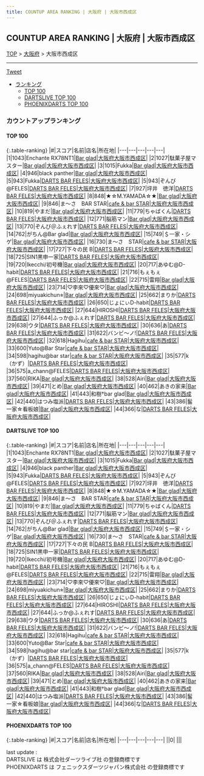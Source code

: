 ```yaml
---
title: COUNTUP AREA RANKING | 大阪府 | 大阪市西成区
---
```

## COUNTUP AREA RANKING | 大阪府 | 大阪市西成区

[TOP](/darts/rank/) > [大阪府](/darts/rank/大阪府/) > 大阪市西成区

___

<a href="https://twitter.com/share?ref_src=twsrc%5Etfw" data-text="COUNTUP AREA RANKING | 大阪府大阪市西成区" class="twitter-share-button" data-hashtags="DARTSLIVE,PHOENIXDARTS,darts,ダーツ" data-show-count="false">Tweet</a>

* [ランキング](#カウントアップランキング)
    * [TOP 100](#top-100)
    * [DARTSLIVE TOP 100](#dartslive-top-100)
    * [PHOENIXDARTS TOP 100](#phoenixdarts-top-100)

### カウントアップランキング

#### TOP 100



{:.table-ranking}
|#|スコア|名前|店名|所在地|
|---|---|---|---|---|
|1|1043|<span class="rank-name-dl">Enchante RX78NT1</span>|<a href="https://search.dartslive.com/jp/shop/3b60accfd093f87f0d9b047a20a7ba1e">Bar glad</a>|<a href="/darts/rank/大阪府/大阪市西成区">大阪府大阪市西成区</a>|
|2|1027|<span class="rank-name-dl">駄菓子屋マスター</span>|<a href="https://search.dartslive.com/jp/shop/3b60accfd093f87f0d9b047a20a7ba1e">Bar glad</a>|<a href="/darts/rank/大阪府/大阪市西成区">大阪府大阪市西成区</a>|
|3|1015|<span class="rank-name-dl">Fukka</span>|<a href="https://search.dartslive.com/jp/shop/3b60accfd093f87f0d9b047a20a7ba1e">Bar glad</a>|<a href="/darts/rank/大阪府/大阪市西成区">大阪府大阪市西成区</a>|
|4|946|<span class="rank-name-dl">black panther</span>|<a href="https://search.dartslive.com/jp/shop/3b60accfd093f87f0d9b047a20a7ba1e">Bar glad</a>|<a href="/darts/rank/大阪府/大阪市西成区">大阪府大阪市西成区</a>|
|5|943|<span class="rank-name-dl">Fukka</span>|<a href="https://search.dartslive.com/jp/shop/befd37484afffe800d9b047a20a7ba1e">DARTS BAR FELES</a>|<a href="/darts/rank/大阪府/大阪市西成区">大阪府大阪市西成区</a>|
|5|943|<span class="rank-name-dl">ぞんび@FELES</span>|<a href="https://search.dartslive.com/jp/shop/befd37484afffe800d9b047a20a7ba1e">DARTS BAR FELES</a>|<a href="/darts/rank/大阪府/大阪市西成区">大阪府大阪市西成区</a>|
|7|927|<span class="rank-name-dl">坪井　徳洋</span>|<a href="https://search.dartslive.com/jp/shop/befd37484afffe800d9b047a20a7ba1e">DARTS BAR FELES</a>|<a href="/darts/rank/大阪府/大阪市西成区">大阪府大阪市西成区</a>|
|8|848|<span class="rank-name-dl">★☆M.YAMADA☆★</span>|<a href="https://search.dartslive.com/jp/shop/3b60accfd093f87f0d9b047a20a7ba1e">Bar glad</a>|<a href="/darts/rank/大阪府/大阪市西成区">大阪府大阪市西成区</a>|
|9|846|<span class="rank-name-dl">ま〜さ　BAR STAR</span>|<a href="https://search.dartslive.com/jp/shop/5ffd6e5708f364b125d56fb0e5c39bac">cafe & bar STAR</a>|<a href="/darts/rank/大阪府/大阪市西成区">大阪府大阪市西成区</a>|
|10|819|<span class="rank-name-dl">やまだ</span>|<a href="https://search.dartslive.com/jp/shop/3b60accfd093f87f0d9b047a20a7ba1e">Bar glad</a>|<a href="/darts/rank/大阪府/大阪市西成区">大阪府大阪市西成区</a>|
|11|779|<span class="rank-name-dl">ちゃばくん</span>|<a href="https://search.dartslive.com/jp/shop/befd37484afffe800d9b047a20a7ba1e">DARTS BAR FELES</a>|<a href="/darts/rank/大阪府/大阪市西成区">大阪府大阪市西成区</a>|
|12|771|<span class="rank-name-dl">脳筋マン</span>|<a href="https://search.dartslive.com/jp/shop/3b60accfd093f87f0d9b047a20a7ba1e">Bar glad</a>|<a href="/darts/rank/大阪府/大阪市西成区">大阪府大阪市西成区</a>|
|13|770|<span class="rank-name-dl">ぞんび＠ふぇれす</span>|<a href="https://search.dartslive.com/jp/shop/befd37484afffe800d9b047a20a7ba1e">DARTS BAR FELES</a>|<a href="/darts/rank/大阪府/大阪市西成区">大阪府大阪市西成区</a>|
|14|762|<span class="rank-name-dl">がちん@Bar glad</span>|<a href="https://search.dartslive.com/jp/shop/3b60accfd093f87f0d9b047a20a7ba1e">Bar glad</a>|<a href="/darts/rank/大阪府/大阪市西成区">大阪府大阪市西成区</a>|
|15|749|<span class="rank-name-dl">＄一家・シゲ</span>|<a href="https://search.dartslive.com/jp/shop/3b60accfd093f87f0d9b047a20a7ba1e">Bar glad</a>|<a href="/darts/rank/大阪府/大阪市西成区">大阪府大阪市西成区</a>|
|16|730|<span class="rank-name-dl">ま〜さ　STAR</span>|<a href="https://search.dartslive.com/jp/shop/5ffd6e5708f364b125d56fb0e5c39bac">cafe & bar STAR</a>|<a href="/darts/rank/大阪府/大阪市西成区">大阪府大阪市西成区</a>|
|17|727|<span class="rank-name-dl">下々の民 B</span>|<a href="https://search.dartslive.com/jp/shop/befd37484afffe800d9b047a20a7ba1e">DARTS BAR FELES</a>|<a href="/darts/rank/大阪府/大阪市西成区">大阪府大阪市西成区</a>|
|18|725|<span class="rank-name-dl">SIN1黒申一家</span>|<a href="https://search.dartslive.com/jp/shop/befd37484afffe800d9b047a20a7ba1e">DARTS BAR FELES</a>|<a href="/darts/rank/大阪府/大阪市西成区">大阪府大阪市西成区</a>|
|19|720|<span class="rank-name-dl">Ikecchi/初号機</span>|<a href="https://search.dartslive.com/jp/shop/3b60accfd093f87f0d9b047a20a7ba1e">Bar glad</a>|<a href="/darts/rank/大阪府/大阪市西成区">大阪府大阪市西成区</a>|
|20|717|<span class="rank-name-dl">あゆむ@D-habit</span>|<a href="https://search.dartslive.com/jp/shop/befd37484afffe800d9b047a20a7ba1e">DARTS BAR FELES</a>|<a href="/darts/rank/大阪府/大阪市西成区">大阪府大阪市西成区</a>|
|21|716|<span class="rank-name-dl">もぇもぇ@FELES</span>|<a href="https://search.dartslive.com/jp/shop/befd37484afffe800d9b047a20a7ba1e">DARTS BAR FELES</a>|<a href="/darts/rank/大阪府/大阪市西成区">大阪府大阪市西成区</a>|
|22|715|<span class="rank-name-dl">雷翔</span>|<a href="https://search.dartslive.com/jp/shop/3b60accfd093f87f0d9b047a20a7ba1e">Bar glad</a>|<a href="/darts/rank/大阪府/大阪市西成区">大阪府大阪市西成区</a>|
|23|714|<span class="rank-name-dl">♡李來♡優來♡</span>|<a href="https://search.dartslive.com/jp/shop/3b60accfd093f87f0d9b047a20a7ba1e">Bar glad</a>|<a href="/darts/rank/大阪府/大阪市西成区">大阪府大阪市西成区</a>|
|24|698|<span class="rank-name-dl">miyuakichun⭐︎</span>|<a href="https://search.dartslive.com/jp/shop/3b60accfd093f87f0d9b047a20a7ba1e">Bar glad</a>|<a href="/darts/rank/大阪府/大阪市西成区">大阪府大阪市西成区</a>|
|25|662|<span class="rank-name-dl">まりか</span>|<a href="https://search.dartslive.com/jp/shop/befd37484afffe800d9b047a20a7ba1e">DARTS BAR FELES</a>|<a href="/darts/rank/大阪府/大阪市西成区">大阪府大阪市西成区</a>|
|26|650|<span class="rank-name-dl">じょにぃD-habit</span>|<a href="https://search.dartslive.com/jp/shop/befd37484afffe800d9b047a20a7ba1e">DARTS BAR FELES</a>|<a href="/darts/rank/大阪府/大阪市西成区">大阪府大阪市西成区</a>|
|27|644|<span class="rank-name-dl">HIROSHI</span>|<a href="https://search.dartslive.com/jp/shop/befd37484afffe800d9b047a20a7ba1e">DARTS BAR FELES</a>|<a href="/darts/rank/大阪府/大阪市西成区">大阪府大阪市西成区</a>|
|27|644|<span class="rank-name-dl">ふっか@ふぇれす</span>|<a href="https://search.dartslive.com/jp/shop/befd37484afffe800d9b047a20a7ba1e">DARTS BAR FELES</a>|<a href="/darts/rank/大阪府/大阪市西成区">大阪府大阪市西成区</a>|
|29|638|<span class="rank-name-dl">ウタ</span>|<a href="https://search.dartslive.com/jp/shop/befd37484afffe800d9b047a20a7ba1e">DARTS BAR FELES</a>|<a href="/darts/rank/大阪府/大阪市西成区">大阪府大阪市西成区</a>|
|30|636|<span class="rank-name-dl">あ</span>|<a href="https://search.dartslive.com/jp/shop/befd37484afffe800d9b047a20a7ba1e">DARTS BAR FELES</a>|<a href="/darts/rank/大阪府/大阪市西成区">大阪府大阪市西成区</a>|
|31|622|<span class="rank-name-dl">バンビ〜ノ!</span>|<a href="https://search.dartslive.com/jp/shop/befd37484afffe800d9b047a20a7ba1e">DARTS BAR FELES</a>|<a href="/darts/rank/大阪府/大阪市西成区">大阪府大阪市西成区</a>|
|32|618|<span class="rank-name-dl">Hagihu</span>|<a href="https://search.dartslive.com/jp/shop/5ffd6e5708f364b125d56fb0e5c39bac">cafe & bar STAR</a>|<a href="/darts/rank/大阪府/大阪市西成区">大阪府大阪市西成区</a>|
|33|600|<span class="rank-name-dl">Yuto@Bar Star</span>|<a href="https://search.dartslive.com/jp/shop/5ffd6e5708f364b125d56fb0e5c39bac">cafe & bar STAR</a>|<a href="/darts/rank/大阪府/大阪市西成区">大阪府大阪市西成区</a>|
|34|598|<span class="rank-name-dl">hagihu@bar star</span>|<a href="https://search.dartslive.com/jp/shop/5ffd6e5708f364b125d56fb0e5c39bac">cafe & bar STAR</a>|<a href="/darts/rank/大阪府/大阪市西成区">大阪府大阪市西成区</a>|
|35|577|<span class="rank-name-dl">k（かず）</span>|<a href="https://search.dartslive.com/jp/shop/befd37484afffe800d9b047a20a7ba1e">DARTS BAR FELES</a>|<a href="/darts/rank/大阪府/大阪市西成区">大阪府大阪市西成区</a>|
|36|575|<span class="rank-name-dl">a_chann@FELES</span>|<a href="https://search.dartslive.com/jp/shop/befd37484afffe800d9b047a20a7ba1e">DARTS BAR FELES</a>|<a href="/darts/rank/大阪府/大阪市西成区">大阪府大阪市西成区</a>|
|37|560|<span class="rank-name-dl">RIKA</span>|<a href="https://search.dartslive.com/jp/shop/3b60accfd093f87f0d9b047a20a7ba1e">Bar glad</a>|<a href="/darts/rank/大阪府/大阪市西成区">大阪府大阪市西成区</a>|
|38|528|<span class="rank-name-dl">Airi</span>|<a href="https://search.dartslive.com/jp/shop/3b60accfd093f87f0d9b047a20a7ba1e">Bar glad</a>|<a href="/darts/rank/大阪府/大阪市西成区">大阪府大阪市西成区</a>|
|39|471|<span class="rank-name-dl">とめ</span>|<a href="https://search.dartslive.com/jp/shop/3b60accfd093f87f0d9b047a20a7ba1e">Bar glad</a>|<a href="/darts/rank/大阪府/大阪市西成区">大阪府大阪市西成区</a>|
|40|462|<span class="rank-name-dl">あきの家来</span>|<a href="https://search.dartslive.com/jp/shop/3b60accfd093f87f0d9b047a20a7ba1e">Bar glad</a>|<a href="/darts/rank/大阪府/大阪市西成区">大阪府大阪市西成区</a>|
|41|443|<span class="rank-name-dl">和樹†bar glad</span>|<a href="https://search.dartslive.com/jp/shop/3b60accfd093f87f0d9b047a20a7ba1e">Bar glad</a>|<a href="/darts/rank/大阪府/大阪市西成区">大阪府大阪市西成区</a>|
|42|440|<span class="rank-name-dl">はつみ塩派</span>|<a href="https://search.dartslive.com/jp/shop/befd37484afffe800d9b047a20a7ba1e">DARTS BAR FELES</a>|<a href="/darts/rank/大阪府/大阪市西成区">大阪府大阪市西成区</a>|
|43|386|<span class="rank-name-dl">髷一家☆看板娘</span>|<a href="https://search.dartslive.com/jp/shop/3b60accfd093f87f0d9b047a20a7ba1e">Bar glad</a>|<a href="/darts/rank/大阪府/大阪市西成区">大阪府大阪市西成区</a>|
|44|366|<span class="rank-name-dl">な</span>|<a href="https://search.dartslive.com/jp/shop/befd37484afffe800d9b047a20a7ba1e">DARTS BAR FELES</a>|<a href="/darts/rank/大阪府/大阪市西成区">大阪府大阪市西成区</a>|


#### DARTSLIVE TOP 100



{:.table-ranking}
|#|スコア|名前|店名|所在地|
|---|---|---|---|---|
|1|1043|<span class="rank-name-dl">Enchante RX78NT1</span>|<a href="https://search.dartslive.com/jp/shop/3b60accfd093f87f0d9b047a20a7ba1e">Bar glad</a>|<a href="/darts/rank/大阪府/大阪市西成区">大阪府大阪市西成区</a>|
|2|1027|<span class="rank-name-dl">駄菓子屋マスター</span>|<a href="https://search.dartslive.com/jp/shop/3b60accfd093f87f0d9b047a20a7ba1e">Bar glad</a>|<a href="/darts/rank/大阪府/大阪市西成区">大阪府大阪市西成区</a>|
|3|1015|<span class="rank-name-dl">Fukka</span>|<a href="https://search.dartslive.com/jp/shop/3b60accfd093f87f0d9b047a20a7ba1e">Bar glad</a>|<a href="/darts/rank/大阪府/大阪市西成区">大阪府大阪市西成区</a>|
|4|946|<span class="rank-name-dl">black panther</span>|<a href="https://search.dartslive.com/jp/shop/3b60accfd093f87f0d9b047a20a7ba1e">Bar glad</a>|<a href="/darts/rank/大阪府/大阪市西成区">大阪府大阪市西成区</a>|
|5|943|<span class="rank-name-dl">Fukka</span>|<a href="https://search.dartslive.com/jp/shop/befd37484afffe800d9b047a20a7ba1e">DARTS BAR FELES</a>|<a href="/darts/rank/大阪府/大阪市西成区">大阪府大阪市西成区</a>|
|5|943|<span class="rank-name-dl">ぞんび@FELES</span>|<a href="https://search.dartslive.com/jp/shop/befd37484afffe800d9b047a20a7ba1e">DARTS BAR FELES</a>|<a href="/darts/rank/大阪府/大阪市西成区">大阪府大阪市西成区</a>|
|7|927|<span class="rank-name-dl">坪井　徳洋</span>|<a href="https://search.dartslive.com/jp/shop/befd37484afffe800d9b047a20a7ba1e">DARTS BAR FELES</a>|<a href="/darts/rank/大阪府/大阪市西成区">大阪府大阪市西成区</a>|
|8|848|<span class="rank-name-dl">★☆M.YAMADA☆★</span>|<a href="https://search.dartslive.com/jp/shop/3b60accfd093f87f0d9b047a20a7ba1e">Bar glad</a>|<a href="/darts/rank/大阪府/大阪市西成区">大阪府大阪市西成区</a>|
|9|846|<span class="rank-name-dl">ま〜さ　BAR STAR</span>|<a href="https://search.dartslive.com/jp/shop/5ffd6e5708f364b125d56fb0e5c39bac">cafe & bar STAR</a>|<a href="/darts/rank/大阪府/大阪市西成区">大阪府大阪市西成区</a>|
|10|819|<span class="rank-name-dl">やまだ</span>|<a href="https://search.dartslive.com/jp/shop/3b60accfd093f87f0d9b047a20a7ba1e">Bar glad</a>|<a href="/darts/rank/大阪府/大阪市西成区">大阪府大阪市西成区</a>|
|11|779|<span class="rank-name-dl">ちゃばくん</span>|<a href="https://search.dartslive.com/jp/shop/befd37484afffe800d9b047a20a7ba1e">DARTS BAR FELES</a>|<a href="/darts/rank/大阪府/大阪市西成区">大阪府大阪市西成区</a>|
|12|771|<span class="rank-name-dl">脳筋マン</span>|<a href="https://search.dartslive.com/jp/shop/3b60accfd093f87f0d9b047a20a7ba1e">Bar glad</a>|<a href="/darts/rank/大阪府/大阪市西成区">大阪府大阪市西成区</a>|
|13|770|<span class="rank-name-dl">ぞんび＠ふぇれす</span>|<a href="https://search.dartslive.com/jp/shop/befd37484afffe800d9b047a20a7ba1e">DARTS BAR FELES</a>|<a href="/darts/rank/大阪府/大阪市西成区">大阪府大阪市西成区</a>|
|14|762|<span class="rank-name-dl">がちん@Bar glad</span>|<a href="https://search.dartslive.com/jp/shop/3b60accfd093f87f0d9b047a20a7ba1e">Bar glad</a>|<a href="/darts/rank/大阪府/大阪市西成区">大阪府大阪市西成区</a>|
|15|749|<span class="rank-name-dl">＄一家・シゲ</span>|<a href="https://search.dartslive.com/jp/shop/3b60accfd093f87f0d9b047a20a7ba1e">Bar glad</a>|<a href="/darts/rank/大阪府/大阪市西成区">大阪府大阪市西成区</a>|
|16|730|<span class="rank-name-dl">ま〜さ　STAR</span>|<a href="https://search.dartslive.com/jp/shop/5ffd6e5708f364b125d56fb0e5c39bac">cafe & bar STAR</a>|<a href="/darts/rank/大阪府/大阪市西成区">大阪府大阪市西成区</a>|
|17|727|<span class="rank-name-dl">下々の民 B</span>|<a href="https://search.dartslive.com/jp/shop/befd37484afffe800d9b047a20a7ba1e">DARTS BAR FELES</a>|<a href="/darts/rank/大阪府/大阪市西成区">大阪府大阪市西成区</a>|
|18|725|<span class="rank-name-dl">SIN1黒申一家</span>|<a href="https://search.dartslive.com/jp/shop/befd37484afffe800d9b047a20a7ba1e">DARTS BAR FELES</a>|<a href="/darts/rank/大阪府/大阪市西成区">大阪府大阪市西成区</a>|
|19|720|<span class="rank-name-dl">Ikecchi/初号機</span>|<a href="https://search.dartslive.com/jp/shop/3b60accfd093f87f0d9b047a20a7ba1e">Bar glad</a>|<a href="/darts/rank/大阪府/大阪市西成区">大阪府大阪市西成区</a>|
|20|717|<span class="rank-name-dl">あゆむ@D-habit</span>|<a href="https://search.dartslive.com/jp/shop/befd37484afffe800d9b047a20a7ba1e">DARTS BAR FELES</a>|<a href="/darts/rank/大阪府/大阪市西成区">大阪府大阪市西成区</a>|
|21|716|<span class="rank-name-dl">もぇもぇ@FELES</span>|<a href="https://search.dartslive.com/jp/shop/befd37484afffe800d9b047a20a7ba1e">DARTS BAR FELES</a>|<a href="/darts/rank/大阪府/大阪市西成区">大阪府大阪市西成区</a>|
|22|715|<span class="rank-name-dl">雷翔</span>|<a href="https://search.dartslive.com/jp/shop/3b60accfd093f87f0d9b047a20a7ba1e">Bar glad</a>|<a href="/darts/rank/大阪府/大阪市西成区">大阪府大阪市西成区</a>|
|23|714|<span class="rank-name-dl">♡李來♡優來♡</span>|<a href="https://search.dartslive.com/jp/shop/3b60accfd093f87f0d9b047a20a7ba1e">Bar glad</a>|<a href="/darts/rank/大阪府/大阪市西成区">大阪府大阪市西成区</a>|
|24|698|<span class="rank-name-dl">miyuakichun⭐︎</span>|<a href="https://search.dartslive.com/jp/shop/3b60accfd093f87f0d9b047a20a7ba1e">Bar glad</a>|<a href="/darts/rank/大阪府/大阪市西成区">大阪府大阪市西成区</a>|
|25|662|<span class="rank-name-dl">まりか</span>|<a href="https://search.dartslive.com/jp/shop/befd37484afffe800d9b047a20a7ba1e">DARTS BAR FELES</a>|<a href="/darts/rank/大阪府/大阪市西成区">大阪府大阪市西成区</a>|
|26|650|<span class="rank-name-dl">じょにぃD-habit</span>|<a href="https://search.dartslive.com/jp/shop/befd37484afffe800d9b047a20a7ba1e">DARTS BAR FELES</a>|<a href="/darts/rank/大阪府/大阪市西成区">大阪府大阪市西成区</a>|
|27|644|<span class="rank-name-dl">HIROSHI</span>|<a href="https://search.dartslive.com/jp/shop/befd37484afffe800d9b047a20a7ba1e">DARTS BAR FELES</a>|<a href="/darts/rank/大阪府/大阪市西成区">大阪府大阪市西成区</a>|
|27|644|<span class="rank-name-dl">ふっか@ふぇれす</span>|<a href="https://search.dartslive.com/jp/shop/befd37484afffe800d9b047a20a7ba1e">DARTS BAR FELES</a>|<a href="/darts/rank/大阪府/大阪市西成区">大阪府大阪市西成区</a>|
|29|638|<span class="rank-name-dl">ウタ</span>|<a href="https://search.dartslive.com/jp/shop/befd37484afffe800d9b047a20a7ba1e">DARTS BAR FELES</a>|<a href="/darts/rank/大阪府/大阪市西成区">大阪府大阪市西成区</a>|
|30|636|<span class="rank-name-dl">あ</span>|<a href="https://search.dartslive.com/jp/shop/befd37484afffe800d9b047a20a7ba1e">DARTS BAR FELES</a>|<a href="/darts/rank/大阪府/大阪市西成区">大阪府大阪市西成区</a>|
|31|622|<span class="rank-name-dl">バンビ〜ノ!</span>|<a href="https://search.dartslive.com/jp/shop/befd37484afffe800d9b047a20a7ba1e">DARTS BAR FELES</a>|<a href="/darts/rank/大阪府/大阪市西成区">大阪府大阪市西成区</a>|
|32|618|<span class="rank-name-dl">Hagihu</span>|<a href="https://search.dartslive.com/jp/shop/5ffd6e5708f364b125d56fb0e5c39bac">cafe & bar STAR</a>|<a href="/darts/rank/大阪府/大阪市西成区">大阪府大阪市西成区</a>|
|33|600|<span class="rank-name-dl">Yuto@Bar Star</span>|<a href="https://search.dartslive.com/jp/shop/5ffd6e5708f364b125d56fb0e5c39bac">cafe & bar STAR</a>|<a href="/darts/rank/大阪府/大阪市西成区">大阪府大阪市西成区</a>|
|34|598|<span class="rank-name-dl">hagihu@bar star</span>|<a href="https://search.dartslive.com/jp/shop/5ffd6e5708f364b125d56fb0e5c39bac">cafe & bar STAR</a>|<a href="/darts/rank/大阪府/大阪市西成区">大阪府大阪市西成区</a>|
|35|577|<span class="rank-name-dl">k（かず）</span>|<a href="https://search.dartslive.com/jp/shop/befd37484afffe800d9b047a20a7ba1e">DARTS BAR FELES</a>|<a href="/darts/rank/大阪府/大阪市西成区">大阪府大阪市西成区</a>|
|36|575|<span class="rank-name-dl">a_chann@FELES</span>|<a href="https://search.dartslive.com/jp/shop/befd37484afffe800d9b047a20a7ba1e">DARTS BAR FELES</a>|<a href="/darts/rank/大阪府/大阪市西成区">大阪府大阪市西成区</a>|
|37|560|<span class="rank-name-dl">RIKA</span>|<a href="https://search.dartslive.com/jp/shop/3b60accfd093f87f0d9b047a20a7ba1e">Bar glad</a>|<a href="/darts/rank/大阪府/大阪市西成区">大阪府大阪市西成区</a>|
|38|528|<span class="rank-name-dl">Airi</span>|<a href="https://search.dartslive.com/jp/shop/3b60accfd093f87f0d9b047a20a7ba1e">Bar glad</a>|<a href="/darts/rank/大阪府/大阪市西成区">大阪府大阪市西成区</a>|
|39|471|<span class="rank-name-dl">とめ</span>|<a href="https://search.dartslive.com/jp/shop/3b60accfd093f87f0d9b047a20a7ba1e">Bar glad</a>|<a href="/darts/rank/大阪府/大阪市西成区">大阪府大阪市西成区</a>|
|40|462|<span class="rank-name-dl">あきの家来</span>|<a href="https://search.dartslive.com/jp/shop/3b60accfd093f87f0d9b047a20a7ba1e">Bar glad</a>|<a href="/darts/rank/大阪府/大阪市西成区">大阪府大阪市西成区</a>|
|41|443|<span class="rank-name-dl">和樹†bar glad</span>|<a href="https://search.dartslive.com/jp/shop/3b60accfd093f87f0d9b047a20a7ba1e">Bar glad</a>|<a href="/darts/rank/大阪府/大阪市西成区">大阪府大阪市西成区</a>|
|42|440|<span class="rank-name-dl">はつみ塩派</span>|<a href="https://search.dartslive.com/jp/shop/befd37484afffe800d9b047a20a7ba1e">DARTS BAR FELES</a>|<a href="/darts/rank/大阪府/大阪市西成区">大阪府大阪市西成区</a>|
|43|386|<span class="rank-name-dl">髷一家☆看板娘</span>|<a href="https://search.dartslive.com/jp/shop/3b60accfd093f87f0d9b047a20a7ba1e">Bar glad</a>|<a href="/darts/rank/大阪府/大阪市西成区">大阪府大阪市西成区</a>|
|44|366|<span class="rank-name-dl">な</span>|<a href="https://search.dartslive.com/jp/shop/befd37484afffe800d9b047a20a7ba1e">DARTS BAR FELES</a>|<a href="/darts/rank/大阪府/大阪市西成区">大阪府大阪市西成区</a>|


#### PHOENIXDARTS TOP 100



{:.table-ranking}
|#|スコア|名前|店名|所在地|
|---|---|---|---|---|
||0|<span class="rank-name-dl"> </span>|<a href=""></a>|<a href="/darts/rank//"></a>|


<div class="footer border-top border-gray-light mt-5 pt-3 text-right text-gray">
    last update : <span style="font-weight: italic" id="foot_last_modified"></span><br />
    DARTSLIVE は 株式会社ダーツライブ社 の登録商標です<br />
    PHOENIXDARTS は フェニックスダーツジャパン株式会社 の登録商標です<br />
</div>

<script src="https://cdnjs.cloudflare.com/ajax/libs/jquery.tablesorter/2.31.3/js/jquery.tablesorter.min.js" integrity="sha512-qzgd5cYSZcosqpzpn7zF2ZId8f/8CHmFKZ8j7mU4OUXTNRd5g+ZHBPsgKEwoqxCtdQvExE5LprwwPAgoicguNg==" crossorigin="anonymous" referrerpolicy="no-referrer"></script>
<link rel="stylesheet" href="https://cdnjs.cloudflare.com/ajax/libs/jquery.tablesorter/2.31.3/css/theme.default.min.css" integrity="sha512-wghhOJkjQX0Lh3NSWvNKeZ0ZpNn+SPVXX1Qyc9OCaogADktxrBiBdKGDoqVUOyhStvMBmJQ8ZdMHiR3wuEq8+w==" crossorigin="anonymous" referrerpolicy="no-referrer" />
<script>
$(function() {
    $(".table-ranking").tablesorter({sortList:[[0, 0]]});
    $("#foot_last_modified").text(formatDate(new Date(document.lastModified), 'yyyy-MM-dd HH:mm:ss'));
});
</script>

<script async src="https://platform.twitter.com/widgets.js" charset="utf-8"></script>